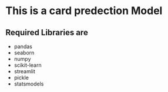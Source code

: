 # This is a card predection Model

## Required Libraries are
- pandas
- seaborn
- numpy
- scikit-learn
- streamlit
- pickle
- statsmodels